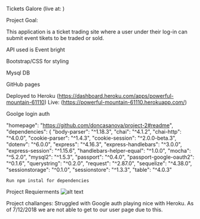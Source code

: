Tickets Galore (live at: )

Project Goal:

This application is a ticket trading site where a user under their log-in can submit event tikets to be traded or sold.

API used is Event bright

Bootstrap/CSS for styling

Mysql DB

GitHub pages

Deployed to Heroku (https://dashboard.heroku.com/apps/powerful-mountain-61110)
Live: (https://powerful-mountain-61110.herokuapp.com/)

Goolge login auth

 "homepage": "https://github.com/doncasanova/project-2#readme",
  "dependencies": {
    "body-parser": "^1.18.3",
    "chai": "^4.1.2",
    "chai-http": "^4.0.0",
    "cookie-parser": "^1.4.3",
    "cookie-session": "^2.0.0-beta.3",
    "dotenv": "^6.0.0",
    "express": "^4.16.3",
    "express-handlebars": "^3.0.0",
    "express-session": "^1.15.6",
    "handlebars-helper-equal": "^1.0.0",
    "mocha": "^5.2.0",
    "mysql2": "^1.5.3",
    "passport": "^0.4.0",
    "passport-google-oauth2": "^0.1.6",
    "querystring": "^0.2.0",
    "request": "^2.87.0",
    "sequelize": "^4.38.0",
    "sessionstorage": "^0.1.0",
    "sessionstore": "^1.3.3",
    "table": "^4.0.3"
    
    Run npm instal for dependencies

Project Requierments
 ![alt text](/images/requirements.png "Requirements")

Project challanges:
 Struggled with Google auth playing nice with Heroku. As of 7/12/2018 we are not able to get to our user page due to this.